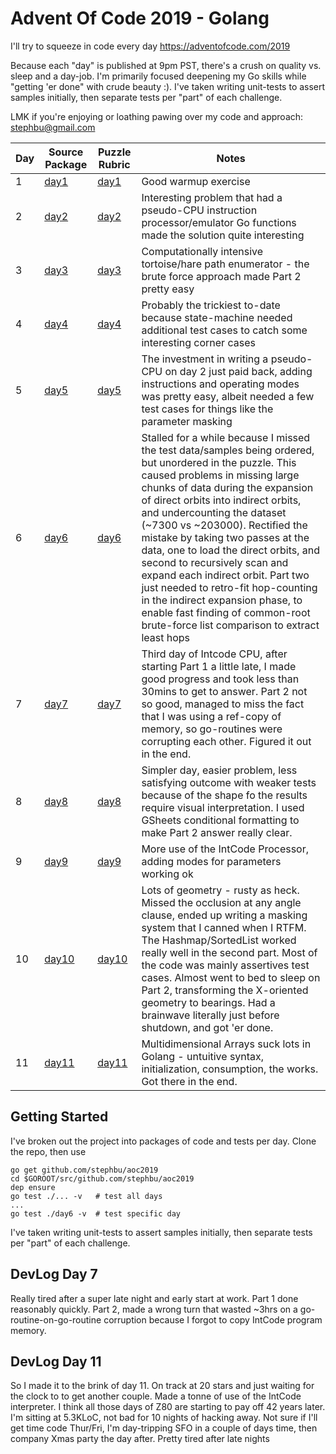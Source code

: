 # Advent Of Code 2019 - Golang
I'll try to squeeze in code every day
https://adventofcode.com/2019

Because each "day" is published at 9pm PST, there's a crush on quality vs. sleep and a day-job. I'm primarily focused deepening my Go skills while "getting 'er done" with crude beauty :).  I've taken writing unit-tests to assert samples initially, then separate tests per "part" of each challenge.

LMK if you're enjoying or loathing pawing over my code and approach: <a href="mailto:stephbu@gmail.com">stephbu@gmail.com</a>

|Day|Source Package|Puzzle Rubric|Notes|
|---|---|---|---|
|1|<a href="./day1/">day1</a>|<a href="https://adventofcode.com/2019/day/1">day1</a>|Good warmup exercise|
|2|<a href="./day2/">day2</a>|<a href="https://adventofcode.com/2019/day/2">day2</a>|Interesting problem that had a pseudo-CPU instruction processor/emulator Go functions made the solution quite interesting|
|3|<a href="./day3/">day3</a>|<a href="https://adventofcode.com/2019/day/3">day3</a>|Computationally intensive tortoise/hare path enumerator - the brute force approach made Part 2 pretty easy|
|4|<a href="./day4/">day4</a>|<a href="https://adventofcode.com/2019/day/4">day4</a>|Probably the trickiest to-date because state-machine needed additional test cases to catch some interesting corner cases|
|5|<a href="./day5/">day5</a>|<a href="https://adventofcode.com/2019/day/5">day5</a>|The investment in writing a pseudo-CPU on day 2 just paid back, adding instructions and operating modes was pretty easy, albeit needed a few test cases for things like the parameter masking|
|6|<a href="./day6/">day6</a>|<a href="https://adventofcode.com/2019/day/6">day6</a>|Stalled for a while because I missed the test data/samples being ordered, but unordered in the puzzle. This caused problems in missing large chunks of data during the expansion of direct orbits into indirect orbits, and undercounting the dataset (~7300 vs ~203000).  Rectified the mistake by taking two passes at the data, one to load the direct orbits, and second to recursively scan and expand each indirect orbit.  Part two just needed to retro-fit hop-counting in the indirect expansion phase, to enable fast finding of common-root brute-force list comparison to extract least hops|
|7|<a href="./day7/">day7</a>|<a href="https://adventofcode.com/2019/day/7">day7</a>|Third day of Intcode CPU, after starting Part 1 a little late, I made good progress and took less than 30mins to get to answer.  Part 2 not so good, managed to miss the fact that I was using a ref-copy of memory, so go-routines were corrupting each other.  Figured it out in the end.|
|8|<a href="./day8/">day8</a>|<a href="https://adventofcode.com/2019/day/8">day8</a>|Simpler day, easier problem, less satisfying outcome with weaker tests because of the shape fo the results require visual interpretation. I used GSheets conditional formatting to make Part 2 answer really clear.|
|9|<a href="./day9/">day9</a>|<a href="https://adventofcode.com/2019/day/9">day9</a>|More use of the IntCode Processor, adding modes for parameters working ok|
|10|<a href="./day10/">day10</a>|<a href="https://adventofcode.com/2019/day/10">day10</a>|Lots of geometry - rusty as heck.  Missed the occlusion at any angle clause, ended up writing a masking system that I canned when I RTFM.  The Hashmap/SortedList worked really well in the second part.  Most of the code was mainly assertives test cases.  Almost went to bed to sleep on Part 2, transforming the X-oriented geometry to bearings. Had a brainwave literally just before shutdown, and got 'er done.|
|11|<a href="./day11/">day11</a>|<a href="https://adventofcode.com/2019/day/11">day11</a>|Multidimensional Arrays suck lots in Golang - untuitive syntax, initialization, consumption, the works. Got there in the end.|
## Getting Started
I've broken out the project into packages of code and tests per day.  Clone the repo, then use 

```
go get github.com/stephbu/aoc2019
cd $GOROOT/src/github.com/stephbu/aoc2019
dep ensure       
go test ./... -v   # test all days
...
go test ./day6 -v  # test specific day
``` 

I've taken writing unit-tests to assert samples initially, then separate tests per "part" of each challenge.

## DevLog Day 7
Really tired after a super late night and early start at work. Part 1 done reasonably quickly. Part 2, made a wrong turn that wasted ~3hrs on a go-routine-on-go-routine corruption because I forgot to copy IntCode program memory.

## DevLog Day 11
So I made it to the brink of day 11. On track at 20 stars and just waiting for the clock to to get another couple.  Made a tonne of use of the IntCode interpreter.  I think all those days of Z80 are starting to pay off 42 years later.  I'm sitting at 5.3KLoC, not bad for 10 nights of hacking away.
Not sure if I'll get time code Thur/Fri, I'm day-tripping SFO in a couple of days time, then company Xmas party the day after.
Pretty tired after late nights     
